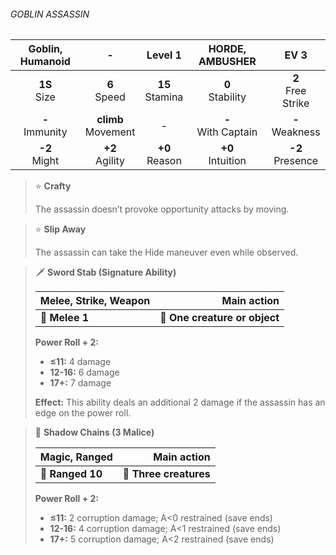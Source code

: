 ###### GOBLIN ASSASSIN

| Goblin, Humanoid  |           -           |      Level 1      |    HORDE, AMBUSHER    |         EV 3         |
|:-----------------:|:---------------------:|:-----------------:|:---------------------:|:--------------------:|
|  **1S**<br>Size   |    **6**<br>Speed     | **15**<br>Stamina |  **0**<br>Stability   | **2**<br>Free Strike |
| **-**<br>Immunity | **climb**<br>Movement |         -         | **-**<br>With Captain |  **-**<br>Weakness   |
|  **-2**<br>Might  |   **+2**<br>Agility   | **+0**<br>Reason  |  **+0**<br>Intuition  |  **-2**<br>Presence  |

> ⭐️ **Crafty**
> 
> The assassin doesn’t provoke opportunity attacks by moving.

> ⭐️ **Slip Away**
> 
> The assassin can take the Hide maneuver even while observed.

> 🗡 **Sword Stab (Signature Ability)**
> 
> | **Melee, Strike, Weapon** |               **Main action** |
> | ------------------------- | -----------------------------:|
> | **📏 Melee 1**            | **🎯 One creature or object** |
> 
> **Power Roll + 2:**
> 
> - **≤11:** 4 damage
> - **12-16:** 6 damage
> - **17+:** 7 damage
> 
> **Effect:** This ability deals an additional 2 damage if the assassin has an edge on the power roll.

> 🏹 **Shadow Chains (3 Malice)**
> 
> | **Magic, Ranged** |        **Main action** |
> | ----------------- | ----------------------:|
> | **📏 Ranged 10**  | **🎯 Three creatures** |
> 
> **Power Roll + 2:**
> 
> - **≤11:** 2 corruption damage; A<0 restrained (save ends)
> - **12-16:** 4 corruption damage; A<1 restrained (save ends)
> - **17+:** 5 corruption damage; A<2 restrained (save ends)

